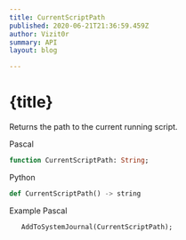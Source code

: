 ```yaml
---
title: CurrentScriptPath
published: 2020-06-21T21:36:59.459Z
author: Vizit0r
summary: API
layout: blog

---
```


# {title}

Returns the path to the current running script.


Pascal

```pascal
function CurrentScriptPath: String;

```




Python
```python
def CurrentScriptPath() -> string
``` 





Example Pascal

```pascal
   AddToSystemJournal(CurrentScriptPath);
```


